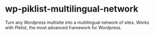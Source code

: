 # wp-piklist-multilingual-network
Turn any Wordpress multisite into a multilingual network of sites.
Works with Piklist, the most advanced framework for Wordpress.
